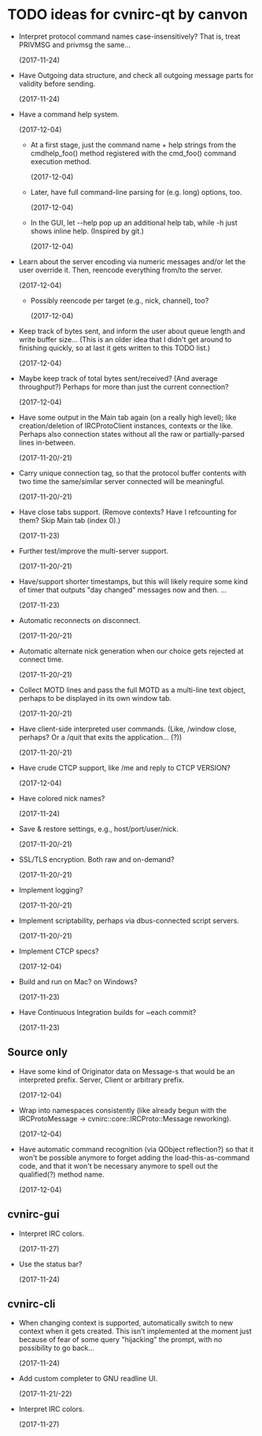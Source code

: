 TODO ideas for cvnirc-qt by canvon
==================================

 * Interpret protocol command names case-insensitively? That is,
   treat PRIVMSG and privmsg the same...

   (2017-11-24)

 * Have Outgoing data structure, and check all outgoing message parts
   for validity before sending.

   (2017-11-24)

 * Have a command help system.

   (2017-12-04)

    * At a first stage, just the command name + help strings
      from the cmdhelp_foo() method registered with the cmd_foo()
      command execution method.

      (2017-12-04)

    * Later, have full command-line parsing for (e.g. long) options, too.

      (2017-12-04)

    * In the GUI, let --help pop up an additional help tab, while -h
      just shows inline help. (Inspired by git.)

      (2017-12-04)

 * Learn about the server encoding via numeric messages and/or let the user
   override it. Then, reencode everything from/to the server.

   (2017-12-04)

    * Possibly reencode per target (e.g., nick, channel), too?

      (2017-12-04)

 * Keep track of bytes sent, and inform the user about queue length
   and write buffer size... (This is an older idea that I didn't get around
   to finishing quickly, so at last it gets written to this TODO list.)

   (2017-12-04)

 * Maybe keep track of total bytes sent/received? (And average throughput?)
   Perhaps for more than just the current connection?

   (2017-12-04)

 * Have some output in the Main tab again (on a really high level); like
   creation/deletion of IRCProtoClient instances, contexts or the like.
   Perhaps also connection states without all the raw or partially-parsed
   lines in-between.

   (2017-11-20/-21)

 * Carry unique connection tag, so that the protocol buffer contents
   with two time the same/similar server connected will be meaningful.

   (2017-11-20/-21)

 * Have close tabs support. (Remove contexts? Have I refcounting for them?
   Skip Main tab (index 0).)

   (2017-11-23)

 * Further test/improve the multi-server support.

   (2017-11-20/-21)

 * Have/support shorter timestamps, but this will likely require
   some kind of timer that outputs "day changed" messages now and then. ...

   (2017-11-23)

 * Automatic reconnects on disconnect.

   (2017-11-20/-21)
 
 * Automatic alternate nick generation when our choice gets rejected
   at connect time.

   (2017-11-20/-21)

 * Collect MOTD lines and pass the full MOTD as a multi-line text object,
   perhaps to be displayed in its own window tab.

   (2017-11-20/-21)

 * Have client-side interpreted user commands. (Like, /window close,
   perhaps? Or a /quit that exits the application... (?))

   (2017-11-20/-21)

 * Have crude CTCP support, like /me and reply to CTCP VERSION?

   (2017-12-04)

 * Have colored nick names?

   (2017-11-24)

 * Save & restore settings, e.g., host/port/user/nick.

   (2017-11-20/-21)

 * SSL/TLS encryption. Both raw and on-demand?

   (2017-11-20/-21)

 * Implement logging?

   (2017-11-20/-21)

 * Implement scriptability, perhaps via dbus-connected script servers.

   (2017-11-20/-21)

 * Implement CTCP specs?

   (2017-12-04)

 * Build and run on Mac? on Windows?

   (2017-11-23)

 * Have Continuous Integration builds for ~each commit?

   (2017-11-23)


Source only
-----------

 * Have some kind of Originator data on Message-s that would be
   an interpreted prefix. Server, Client or arbitrary prefix.

   (2017-12-04)

 * Wrap into namespaces consistently (like already begun with the
   IRCProtoMessage -> cvnirc::core::IRCProto::Message reworking).

   (2017-12-04)

 * Have automatic command recognition (via QObject reflection?)
   so that it won't be possible anymore to forget adding the
   load-this-as-command code, and that it won't be necessary
   anymore to spell out the qualified(?) method name.

   (2017-12-04)


cvnirc-gui
----------

 * Interpret IRC colors.

   (2017-11-27)

 * Use the status bar?

   (2017-11-24)


cvnirc-cli
----------

 * When changing context is supported, automatically switch to new context
   when it gets created. This isn't implemented at the moment just because
   of fear of some query "hijacking" the prompt, with no possibility
   to go back...

   (2017-11-24)

 * Add custom completer to GNU readline UI.

   (2017-11-21/-22)

 * Interpret IRC colors.

   (2017-11-27)

